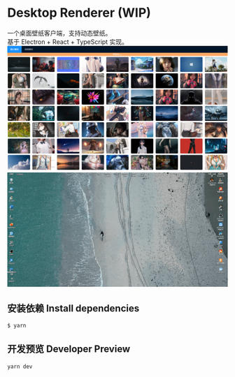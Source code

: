 # Desktop Renderer (WIP)

一个桌面壁纸客户端，支持动态壁纸。  
基于 Electron + React + TypeScript 实现。
![](https://raw.githubusercontent.com/wangrongding/image-house/master/images202204280233745.png)
![](https://raw.githubusercontent.com/wangrongding/image-house/master/images202204250101273.gif)

## 安装依赖 Install dependencies

```bash
$ yarn
```

## 开发预览 Developer Preview

```sh
yarn dev
```
